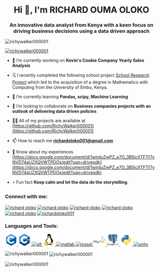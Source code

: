 <h1 align="center">Hi 👋, I'm RICHARD OUMA OLOKO </h1>

<h3 align="center">An innovative data analyst from Kenya with a keen focus on driving business decisions using a data driven approach</h3>

<p align="left"> <img src="https://komarev.com/ghpvc/?username=richywalker000001&label=Profile%20views&color=0e75b6&style=flat" alt="richywalker000001" /> </p>

<p align="left"> <a href="https://github.com/ryo-ma/github-profile-trophy"><img src="https://github-profile-trophy.vercel.app/?username=richywalker000001" alt="richywalker000001" /></a> </p>

- 🔭 I’m currently working on **Kevin's Cookie Company Yearly Sales Analysis**

- 🗓️ I recently completed the following school project [School Research Project](https://docs.google.com/document/d/139IebQegEnTvZD4UEBG6I6zBBbMhhagO/edit?usp=drivesdk&ouid=108762385333557351550&rtpof=true&sd=true) which led to the acquisition of a degree in Mathematics with Computing from the University of Embu, Kenya.
  
- 🌱 I’m currently learning **Pandas, scipy, Machine Learning**

- 👯 I’m looking to collaborate on **Business companies projects with an outlook of delivering data driven policies**

- 👨‍💻 All of my projects are available at [https://github.com/RichyWalker000001](https://github.com/RichyWalker000001)

- 📫 How to reach me **richardoloko001@gmail.com**

- 📄 Know about my experiences [https://docs.google.com/document/d/1wirduZwPZ_e7O_3B5icXTFTf7yNVD74aUZXQVWTPDOs/edit?usp=drivesdk](https://docs.google.com/document/d/1wirduZwPZ_e7O_3B5icXTFTf7yNVD74aUZXQVWTPDOs/edit?usp=drivesdk)

- ⚡ Fun fact **Keep calm and let the data do the storytelling.**

<h3 align="left">Connect with me:</h3>
<p align="left">
<a href="https://dev.to/richard oloko" target="blank"><img align="center" src="https://raw.githubusercontent.com/rahuldkjain/github-profile-readme-generator/master/src/images/icons/Social/devto.svg" alt="richard oloko" height="30" width="40" /></a>
<a href="https://linkedin.com/in/richard oloko" target="blank"><img align="center" src="https://raw.githubusercontent.com/rahuldkjain/github-profile-readme-generator/master/src/images/icons/Social/linked-in-alt.svg" alt="richard oloko" height="30" width="40" /></a>
<a href="https://stackoverflow.com/users/richard oloko" target="blank"><img align="center" src="https://raw.githubusercontent.com/rahuldkjain/github-profile-readme-generator/master/src/images/icons/Social/stack-overflow.svg" alt="richard oloko" height="30" width="40" /></a>
<a href="https://kaggle.com/richard oloko" target="blank"><img align="center" src="https://raw.githubusercontent.com/rahuldkjain/github-profile-readme-generator/master/src/images/icons/Social/kaggle.svg" alt="richard oloko" height="30" width="40" /></a>
<a href="https://instagram.com/richard oloko" target="blank"><img align="center" src="https://raw.githubusercontent.com/rahuldkjain/github-profile-readme-generator/master/src/images/icons/Social/instagram.svg" alt="richard oloko" height="30" width="40" /></a>
<a href="https://auth.geeksforgeeks.org/user/richardoloko001" target="blank"><img align="center" src="https://raw.githubusercontent.com/rahuldkjain/github-profile-readme-generator/master/src/images/icons/Social/geeks-for-geeks.svg" alt="richardoloko001" height="30" width="40" /></a>
</p>

<h3 align="left">Languages and Tools:</h3>
<p align="left"> <a href="https://www.cprogramming.com/" target="_blank" rel="noreferrer"> <img src="https://raw.githubusercontent.com/devicons/devicon/master/icons/c/c-original.svg" alt="c" width="40" height="40"/> </a> <a href="https://www.w3schools.com/cpp/" target="_blank" rel="noreferrer"> <img src="https://raw.githubusercontent.com/devicons/devicon/master/icons/cplusplus/cplusplus-original.svg" alt="cplusplus" width="40" height="40"/> </a> <a href="https://git-scm.com/" target="_blank" rel="noreferrer"> <img src="https://www.vectorlogo.zone/logos/git-scm/git-scm-icon.svg" alt="git" width="40" height="40"/> </a> <a href="https://www.linux.org/" target="_blank" rel="noreferrer"> <img src="https://raw.githubusercontent.com/devicons/devicon/master/icons/linux/linux-original.svg" alt="linux" width="40" height="40"/> </a> <a href="https://www.mathworks.com/" target="_blank" rel="noreferrer"> <img src="https://upload.wikimedia.org/wikipedia/commons/2/21/Matlab_Logo.png" alt="matlab" width="40" height="40"/> </a> <a href="https://www.microsoft.com/en-us/sql-server" target="_blank" rel="noreferrer"> <img src="https://www.svgrepo.com/show/303229/microsoft-sql-server-logo.svg" alt="mssql" width="40" height="40"/> </a> <a href="https://www.mysql.com/" target="_blank" rel="noreferrer"> <img src="https://raw.githubusercontent.com/devicons/devicon/master/icons/mysql/mysql-original-wordmark.svg" alt="mysql" width="40" height="40"/> </a> <a href="https://www.postgresql.org" target="_blank" rel="noreferrer"> <img src="https://raw.githubusercontent.com/devicons/devicon/master/icons/postgresql/postgresql-original-wordmark.svg" alt="postgresql" width="40" height="40"/> </a> <a href="https://www.python.org" target="_blank" rel="noreferrer"> <img src="https://raw.githubusercontent.com/devicons/devicon/master/icons/python/python-original.svg" alt="python" width="40" height="40"/> </a> <a href="https://unity.com/" target="_blank" rel="noreferrer"> <img src="https://www.vectorlogo.zone/logos/unity3d/unity3d-icon.svg" alt="unity" width="40" height="40"/> </a> </p>

<p><img align="left" src="https://github-readme-stats.vercel.app/api/top-langs?username=richywalker000001&show_icons=true&locale=en&layout=compact" alt="richywalker000001" /></p>

<p>&nbsp;<img align="center" src="https://github-readme-stats.vercel.app/api?username=richywalker000001&show_icons=true&locale=en" alt="richywalker000001" /></p>

<p><img align="center" src="https://github-readme-streak-stats.herokuapp.com/?user=richywalker000001&" alt="richywalker000001" /></p>
